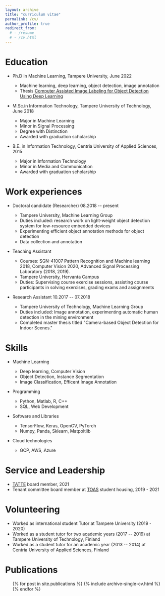```yaml
---
layout: archive
title: "curriculum vitae"
permalink: /cv/
author_profile: true
redirect_from:
  # - /resume
  # - /cv.html
---
```



<!-- Download Pdf version from [here](http://adhikaribishwo.github.io/files/CV.pdf) -->

Education
======
* Ph.D in Machine Learning, Tampere University, June 2022
  * Machine learning, deep learning, object detection, image annotation
  * Thesis [Computer Assisted Image Labeling for Object Detection Using Deep Learning](https://trepo.tuni.fi/handle/10024/140164)

* M.Sc.in Information Technology, Tampere University of Technology, June 2018
  * Major in Machine Learning
  * Minor in Signal Processing
  * Degree with Distinction
  * Awarded with graduation scholarship

* B.E. in Information Technology, Centria University of Applied Sciences, 2015
  * Major in Information Technology
  * Minor in Media and Communication
  * Awarded with graduation scholarship


Work experiences
======
* Doctoral candidate (Researcher) 08.2018 -- present  
  * Tampere University, Machine Learning Group
  * Duties included: research work on light-weight object detection system for low-resource embedded devices
  * Experimenting efficient object annotation methods for object detection
  * Data collection and annotation

* Teaching Assistant
    * Courses: SGN-41007 Pattern Recognition and Machine learning 2018, Computer Vision 2020, Advanced Signal Processing Laboratory (2018, 2019). 
    * Tampere University, Hervanta Campus
    * Duties: Supervising course exercise sessions, assisting course participants in solving exercises, grading exams and assignments
 

* Research Assistant 10.2017 -- 07.2018
  * Tampere University of Technology, Machine Learning Group
  * Duties included: Image annotation, experimenting automatic human detection in the mining environment
  * Completed master thesis titled  "Camera-based Object Detection for Indoor Scenes."
  


  
Skills
======
* Machine Learning
  * Deep learning, Computer Vision
  * Object Detection, Instance Segmentation
  * Image Classification, Efficent Image Annotation
* Programming
  * Python, Matlab, R, C++
  * SQL, Web Development

* Software and Libraries
  * TensorFlow, Keras, OpenCV, PyTorch
  * Numpy, Panda, Sklearn, Matpoltlib

* Cloud technologies
  * GCP, AWS, Azure

  
Service and Leadership
==========
* [TATTE](https://tieteentekijat.fi/en/union-close-to-you/member-associations/tampereen-yliopiston-tieteentekijat-ry-tatte/) board member, 2021
* Tenant committee board member at [TOAS](https://wainola.wordpress.com/) student housing, 2019 - 2021
<!-- * Team leader on the Demola Project from M-files, 2017. -->
<!-- * Student Tutor, 2017 - 2020 -->


Volunteering
=========
* Worked as international student Tutor at Tampere University (2019 - 2020)
* Worked as a student tutor for two academic years (2017 -- 2019) at Tampere University of Technology, Finland
* Worked as a student tutor for an academic year (2013 -- 2014) at Centria University of Applied Sciences, Finland


Publications
======
  <ul>{% for post in site.publications %}
    {% include archive-single-cv.html %}
  {% endfor %}</ul>

